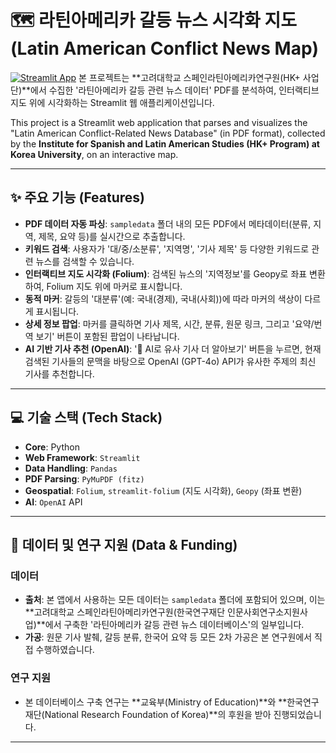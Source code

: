 # 🗺️ 라틴아메리카 갈등 뉴스 시각화 지도 (Latin American Conflict News Map)

[![Streamlit App](https://static.streamlit.io/badges/streamlit_badge_black_white.svg)](https://YOUR-STREAMLIT-APP-LINK.streamlit.app)
본 프로젝트는 **고려대학교 스페인라틴아메리카연구원(HK+ 사업단)**에서 수집한 '라틴아메리카 갈등 관련 뉴스 데이터' PDF를 분석하여, 인터랙티브 지도 위에 시각화하는 Streamlit 웹 애플리케이션입니다.

This project is a Streamlit web application that parses and visualizes the "Latin American Conflict-Related News Database" (in PDF format), collected by the **Institute for Spanish and Latin American Studies (HK+ Program) at Korea University**, on an interactive map.


---

## ✨ 주요 기능 (Features)

* **PDF 데이터 자동 파싱**: `sampledata` 폴더 내의 모든 PDF에서 메타데이터(분류, 지역, 제목, 요약 등)를 실시간으로 추출합니다.
* **키워드 검색**: 사용자가 '대/중/소분류', '지역명', '기사 제목' 등 다양한 키워드로 관련 뉴스를 검색할 수 있습니다.
* **인터랙티브 지도 시각화 (Folium)**: 검색된 뉴스의 '지역정보'를 Geopy로 좌표 변환하여, Folium 지도 위에 마커로 표시합니다.
* **동적 마커**: 갈등의 '대분류'(예: 국내(경제), 국내(사회))에 따라 마커의 색상이 다르게 표시됩니다.
* **상세 정보 팝업**: 마커를 클릭하면 기사 제목, 시간, 분류, 원문 링크, 그리고 '요약/번역 보기' 버튼이 포함된 팝업이 나타납니다.
* **AI 기반 기사 추천 (OpenAI)**: '🤖 AI로 유사 기사 더 알아보기' 버튼을 누르면, 현재 검색된 기사들의 문맥을 바탕으로 OpenAI (GPT-4o) API가 유사한 주제의 최신 기사를 추천합니다.

---

## 💻 기술 스택 (Tech Stack)

* **Core**: Python
* **Web Framework**: `Streamlit`
* **Data Handling**: `Pandas`
* **PDF Parsing**: `PyMuPDF (fitz)`
* **Geospatial**: `Folium`, `streamlit-folium` (지도 시각화), `Geopy` (좌표 변환)
* **AI**: `OpenAI` API

---

## 📂 데이터 및 연구 지원 (Data & Funding)

### 데이터
* **출처**: 본 앱에서 사용하는 모든 데이터는 `sampledata` 폴더에 포함되어 있으며, 이는 **고려대학교 스페인라틴아메리카연구원(한국연구재단 인문사회연구소지원사업)**에서 구축한 '라틴아메리카 갈등 관련 뉴스 데이터베이스'의 일부입니다.
* **가공**: 원문 기사 발췌, 갈등 분류, 한국어 요약 등 모든 2차 가공은 본 연구원에서 직접 수행하였습니다.

### 연구 지원
* 본 데이터베이스 구축 연구는 **교육부(Ministry of Education)**와 **한국연구재단(National Research Foundation of Korea)**의 후원을 받아 진행되었습니다.

---
